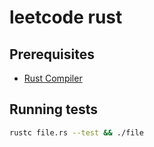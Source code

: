 # leetcode rust

## Prerequisites
- [Rust Compiler](https://www.rust-lang.org/tools/install)

## Running tests
```bash
rustc file.rs --test && ./file
```
